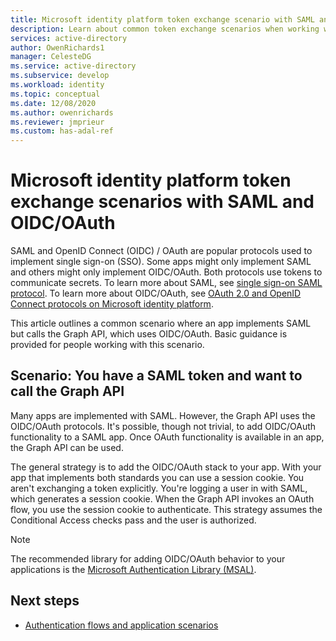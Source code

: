 ```yaml
---
title: Microsoft identity platform token exchange scenario with SAML and OIDC/OAuth in Azure Active Directory
description: Learn about common token exchange scenarios when working with SAML and OIDC/OAuth in Azure Active Directory.
services: active-directory
author: OwenRichards1
manager: CelesteDG
ms.service: active-directory
ms.subservice: develop
ms.workload: identity
ms.topic: conceptual
ms.date: 12/08/2020
ms.author: owenrichards
ms.reviewer: jmprieur
ms.custom: has-adal-ref
---
```


# Microsoft identity platform token exchange scenarios with SAML and OIDC/OAuth

SAML and OpenID Connect (OIDC) / OAuth are popular protocols used to implement single sign-on (SSO). Some apps might only implement SAML and others might only implement OIDC/OAuth. Both protocols use tokens to communicate secrets. To learn more about SAML, see [single sign-on SAML protocol](single-sign-on-saml-protocol.md). To learn more about OIDC/OAuth, see [OAuth 2.0 and OpenID Connect protocols on Microsoft identity platform](./v2-protocols.md).

This article outlines a common scenario where an app implements SAML but calls the Graph API, which uses OIDC/OAuth. Basic guidance is provided for people working with this scenario.

## Scenario: You have a SAML token and want to call the Graph API
Many apps are implemented with SAML. However, the Graph API uses the OIDC/OAuth protocols. It's possible, though not trivial, to add OIDC/OAuth functionality to a SAML app. Once OAuth functionality is available in an app, the Graph API can be used.

The general strategy is to add the OIDC/OAuth stack to your app. With your app that implements both standards you can use a session cookie. You aren't exchanging a token explicitly. You're logging a user in with SAML, which generates a session cookie. When the Graph API invokes an OAuth flow, you use the session cookie to authenticate. This strategy assumes the Conditional Access checks pass and the user is authorized.

> [!NOTE]
> The recommended library for adding OIDC/OAuth behavior to your applications is the [Microsoft Authentication Library (MSAL)](/entra/msal).

## Next steps
- [Authentication flows and application scenarios](authentication-flows-app-scenarios.md)
